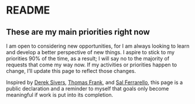 # README

## These are my main priorities right now

I am open to considering new opportunities, for I am always looking to learn and develop a better perspective of new things. I aspire to stick to my priorities 90% of the time, as a result; I will say no to the majority of requests that come my way now. If my activities or priorities happen to change, I’ll update this page to reflect those changes.

Inspired by [Derek Sivers](https://sive.rs/now), [Thomas Frank](https://collegeinfogeek.com/), and [Sal Ferrarello](https://salferrarello.com/about/), this page is a public declaration and a reminder to myself that goals only become meaningful if work is put into its completion.
